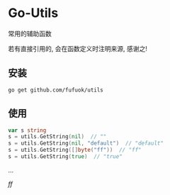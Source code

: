 # Go-Utils

常用的辅助函数

若有直接引用的, 会在函数定义时注明来源, 感谢之!

## 安装

```shell
go get github.com/fufuok/utils
```

## 使用

```go
var s string
s = utils.GetString(nil)  // ""
s = utils.GetString(nil, "default")  // "default"
s = utils.GetString([]byte("ff"))  // "ff"
s = utils.GetString(true)  // "true"
```

...





*ff*